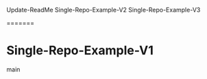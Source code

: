 Update-ReadMe
Single-Repo-Example-V2
Single-Repo-Example-V3
 
=======
# Single-Repo-Example-V1
main
